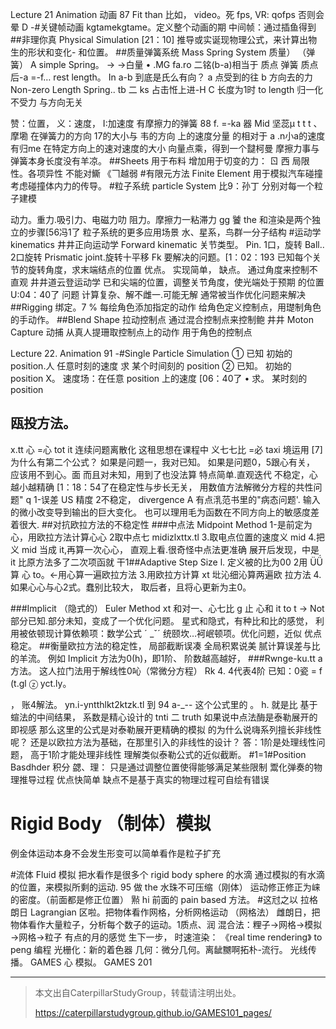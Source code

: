Lecture 21
Animation 动画 87
Fit
than 比如， video。死 fps, VR: qofps
否则会晕 D
-#关键帧动画 kgtame­kgtame。定义整个动画的期
中间帧：通过插鱼得到
##非理你真 Physical Simulation [21：10]
推导或实诞现物理公式，来计算出物生的形状和变化-
和位置。
##质量弹簧系统 Mass Spring System
质量） （弹簧）
A simple Spring。 → →白量
• .MG fa.ro 二铭(b-a)相当于
质点 弹簧 质点 后-a =-f… rest length。
In a-b 到底是氏么有向？
a 点受到的往 b 方向去的力
Non-zero Length Spring..
tb 二 ks 占击㤛上进-H
C 长度为1时 to length
归一化 不受力
与方向无关

赞：位置， 义：速度， I:加速度
有摩擦力的弹簧 88
f. =-ka 器 Mid 坚蕊µ
t t t 、
摩墈 在弹簧力的方向 17的大小与 韦的方向
上的速度分量 的相对于 a
.n小a的速度有归me
在特定方向上的速对速度的大小
向量点乘，得到一个靆柯曼
摩擦力事与弹簧本身长度没有羊凉。
##Sheets 用于布料
增加用于切变的力：
ㄖ 西
局限性。各项异性 不能对䲉 《𠃍越弱
#有限元方法 Finite Element
用于模拟汽车碰撞
考虑碰撞体内力的传导。
#粒子系统 particle System 比9：孙丁
分别对每一个粒子建模

动力。重力.吸引力、电磁力叻
阻力。摩擦力一粘滞力 gg
饕 the 和渲染是两个独立的步骤[56冯1了
粒子系统的更多应用场景
水、星系，鸟群一分子结构
#运动学 kinematics
井井正向运动学 Forward kinematic
关节类型。
Pin. 1口，旋转
Ball.. 2口旋转
Prismatic joint.旋转十平移
Fk 要解决的问题。[1：02：193
已知每个关节的旋转角度，求末端结点的位置
优点。
实现简单，
缺点。
通过角度来控制不直观
井井道云登运动学
已和尖端的位置，调整关节角度，使光端处于预期
的位置 U:04：40了
问题
计算复杂、解不雌一.可能无解
通常被当作优化问题来解决
##Rigging 绑定。7 %
每绘角色添加指定的动作
给角色定义控制点，用璴制角色的手动作。
##Blend Shape 拉动控制点
通过混合控制点来控制鲍
井井 Moton Capture 动捕
从真人提珊取控制点上的动作
用于角色的控制点

Lecture 22.
Animation 91
-#Single Particle Simulation
① 已知
初始的 position.人
任意时刻的速度
求
某个时间刻的 position
② 已知。
初始的 position X。
速度场：在任意 position 上的速度 [06：40了
• 求。
某时刻的 position
## 瓯投方法。
x.tt 心 =心 tot it 连续问题离散化
这租思想在课程中
义七七比 =必 taxi 境运用
[7]为什么有第二个公式？
如果是问题一，我对已知。
如果是问题0，5跟心有关，
应该用不到心。面
而且对未知，用到了也没法算
特点简单.直观迭代
不稳定，心越小越精确
[1：18：54了在稳定性与步长无关，
用数值方法解微分方程的共性问题" q
1-误差 US 精度
2不稳定， divergence A
有点㳶范书里的"病态问题'.
输入的微小改变导到输出的巨大变化。
也可以理用毛为函数在不同方向上的敏感度差着很大.
##对抗欧拉方法的不稳定性
###中点法 Midpoint Method
1-是前定为心，用欧拉方法计算心心
2取中点七 midizlxttx.tl
3.取电点位置的速度义 mid
4.把义 mid 当成 it,再算一次心心，
直观上看.很奇怪中点法更准确
展开后发现，中是 it 比原方法多了二次项函就
干1##Adaptive Step Size
l. 定义被的比为00
2用 ÜǗ 算 心 to。←用心算一遍欧拉方法
3.用欧拉方计算 xt 㘩沁细沁算两遍欧
拉方法
4.如果心心与心2式。蠢别比较大，
取后者，且将心更新为主0。

###Implicit （隐式的） Euler Method
xt 和对一、心七比 g
止
心和 it to t → Not
部分已知.部分未知，变成了一个优化问题。
星式和隐式，有种比和比的感觉，
利用被依顿现计算依赖项：数学公式 ˊ
_ˇˊ 统颐坎…袔岷顿项。优化问题，近似
优点稳定。
##衡量欧拉方法的稳定性，
局部截断误凑
全局积累说美
腻计算误差与比的羊流。
例如 Implicit 方法为0(h)，即1阶、
阶数越高越好，
###Rwnge-ku.tt a 方法。
这人拉门法用于解线性0吣（常微分方程）
Rk 4. 4代表4阶
已知：0瓷 = f (t.gl
ⓩ yct.ly。


，
账4解法。
yn.i-yntthlkt2ktzk.tl 到 94
a-_--
这个公式里的 。
h. 就是比 基于蝖法的中间结果，
系数是精心设计的
tnti 二 truth
如果说中点法酶是泰勒展开的即视感
那么这里的公式是对泰勒展开更精确的模拟
的为什么说嗨系列擅长非线性呢？
还是以欧拉方法为基础，在那里引入的非线性的设计？
答：1阶是处理线性问题，
高于1阶才能处理非线性
理解类似泰勒公式的近似截断。
#1=1#Position Basdhder 积分
勰、理：
只是通过调整位置使得能够满足某些限制
鬻化弹奏的物理推导过程
优点快简单
缺点不是基于真实的物理过程可自绘有错误
# Rigid Body （制体）模拟
例金体运动本身不会发生形变可以简单看作是粒子扩充

#流体 Fluid 模拟
把水看作是很多个 rigid body sphere 的水滴
通过模拟的有水滴的位置，来模拟所剩的运动. 95
做 the 水珠不可压缩（刚体）
运动修正修正为崃的密度。（前面都是修正位置）
㸃 hi 前面的 pain based 方法。
#这㝴之以 拉格朗日 Lagrangian
区啦。把物体看作网格，分析网格运动 （网格法）
雌朗日，把物体看作大量粒子，分析每个数子的运动。1质点、润
混合法：粴子→网格→模拟→网格→粒子
有点的月的感觉
生下一步，
时速渲染： 《real time rendering》 to peng 编程
光栅化：新的着色器
几何：微分几何。离龇嬲啊拓朴-流行。
光线传播。 GAMES 心
模拟。 GAMES 201



------------------------------

> 本文出自CaterpillarStudyGroup，转载请注明出处。
>
> https://caterpillarstudygroup.github.io/GAMES101_pages/